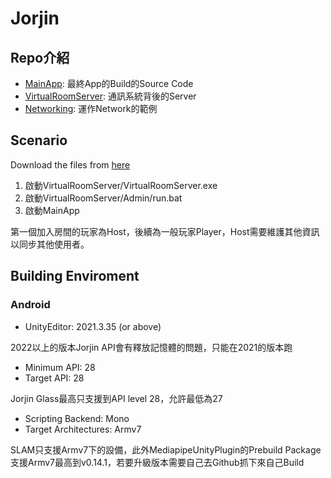 # Jorjin

## Repo介紹

- [MainApp](https://github.com/Robotlab-Jorjin/MainApp): 最終App的Build的Source Code
- [VirtualRoomServer](https://github.com/Robotlab-Jorjin/VirtualRoomServer): 通訊系統背後的Server
- [Networking](https://github.com/Robotlab-Jorjin/Networking): 運作Network的範例

## Scenario

Download the files from [here](https://github.com/Robotlab-Jorjin/VirtualRoomServer)
1. 啟動VirtualRoomServer/VirtualRoomServer.exe  
2. 啟動VirtualRoomServer/Admin/run.bat  
3. 啟動MainApp

第一個加入房間的玩家為Host，後續為一般玩家Player，Host需要維護其他資訊以同步其他使用者。

## Building Enviroment
### Android

- UnityEditor: 2021.3.35 (or above)

2022以上的版本Jorjin API會有釋放記憶體的問題，只能在2021的版本跑

- Minimum API: 28
- Target API: 28
  
Jorjin Glass最高只支援到API level 28，允許最低為27

- Scripting Backend: Mono
- Target Architectures: Armv7
  
SLAM只支援Armv7下的設備，此外MediapipeUnityPlugin的Prebuild Package支援Armv7最高到v0.14.1，若要升級版本需要自己去Github抓下來自己Build
